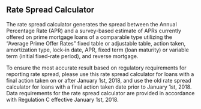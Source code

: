 ## Rate Spread Calculator

The rate spread calculator generates the spread between the Annual Percentage Rate (APR) and a survey-based estimate of APRs currently offered on prime mortgage loans of a comparable type utilizing the “Average Prime Offer Rates” fixed table or adjustable table, action taken, amortization type, lock-in date, APR, fixed term (loan maturity) or variable term (initial fixed-rate period), and reverse mortgage.

To ensure the most accurate result based on regulatory requirements for reporting rate spread, please use this rate spread calculator for loans with a final action taken on or after January 1st, 2018, and use the old rate spread calculator for loans with a final action taken date prior to January 1st, 2018. Data requirements for the rate spread calculator are provided in accordance with Regulation C effective January 1st, 2018.
